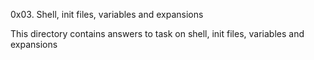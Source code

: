 0x03. Shell, init files, variables and expansions

This directory contains answers to task on shell, init files, variables and expansions
